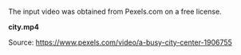 
The input video was obtained from Pexels.com on a free license.

**city.mp4**

Source: https://www.pexels.com/video/a-busy-city-center-1906755


